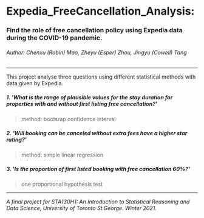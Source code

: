 # Expedia_FreeCancellation_Analysis:
###  Find the role of free cancellation policy using Expedia data during the COVID-19 pandemic.
  
###### Author: Chenxu (Robin) Mao, Zheyu (Esper) Zhou, Jingyu (Cowell) Tang
___

This project analyse three questions using different statistical methods with data given by Expedia.

##### 1. 'What is the range of plausible values for the stay duration for properties with and without first listing free cancellation?'
  > method: bootsrap confidence interval
  
##### 2. 'Will booking can be canceled without extra fees have a higher star rating?'
  > method: simple linear regression
  
##### 3. 'Is the proportion of first listed booking with free cancellation 60%?'
  > one proportional hypothesis test

___
*A final project for STA130H1: An Introduction to Statistical Reasoning and Data Science, University of Toronto St.George. Winter 2021.*
